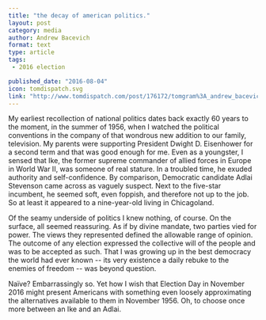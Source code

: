 ```yaml
---
title: "the decay of american politics."
layout: post
category: media
author: Andrew Bacevich
format: text
type: article
tags: 
 - 2016 election

published_date: "2016-08-04"
icon: tomdispatch.svg
link: "http://www.tomdispatch.com/post/176172/tomgram%3A_andrew_bacevich%2C_pseudo-election_2016/"
---
```


My earliest recollection of national politics dates back exactly 60 years to
the moment, in the summer of 1956, when I watched the political conventions in
the company of that wondrous new addition to our family, television.  My
parents were supporting President Dwight D. Eisenhower for a second term and
that was good enough for me.  Even as a youngster, I sensed that Ike, the
former supreme commander of allied forces in Europe in World War II, was
someone of real stature.  In a troubled time, he exuded authority and
self-confidence.  By comparison, Democratic candidate Adlai Stevenson came
across as vaguely suspect.  Next to the five-star incumbent, he seemed soft,
even foppish, and therefore not up to the job.  So at least it appeared to a
nine-year-old living in Chicagoland.

Of the seamy underside of politics I knew nothing, of course.  On the surface,
all seemed reassuring.  As if by divine mandate, two parties vied for power.
The views they represented defined the allowable range of opinion.  The outcome
of any election expressed the collective will of the people and was to be
accepted as such.  That I was growing up in the best democracy the world had
ever known -- its very existence a daily rebuke to the enemies of freedom --
was beyond question.

Naïve?  Embarrassingly so.  Yet how I wish that Election Day in November 2016
might present Americans with something even loosely approximating the
alternatives available to them in November 1956.  Oh, to choose once more
between an Ike and an Adlai.
